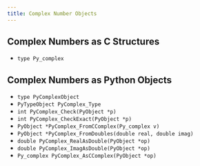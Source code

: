 ```yaml
---
title: Complex Number Objects
---
```


## Complex Numbers as C Structures

- `type Py_complex`

## Complex Numbers as Python Objects

- `type PyComplexObject`
- `PyTypeObject PyComplex_Type`
- `int PyComplex_Check(PyObject *p)`
- `int PyComplex_CheckExact(PyObject *p)`
- `PyObject *PyComplex_FromCComplex(Py_complex v)`
- `PyObject *PyComplex_FromDoubles(double real, double imag)`
- `double PyComplex_RealAsDouble(PyObject *op)`
- `double PyComplex_ImagAsDouble(PyObject *op)`
- `Py_complex PyComplex_AsCComplex(PyObject *op)`
